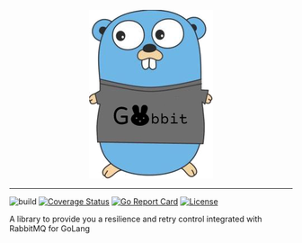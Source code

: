 <p align="center">
<img src="logo.png" alt="gourl" title="gourl" />
</p>

---

![build](https://github.com/odair-pedro/gobbit/workflows/build/badge.svg?branch=master)
[![Coverage Status](https://coveralls.io/repos/github/odair-pedro/gobbit/badge.svg?branch=master)](https://coveralls.io/github/odair-pedro/gobbit?branch=master)
[![Go Report Card](https://goreportcard.com/badge/github.com/odair-pedro/gobbit)](https://goreportcard.com/report/github.com/odair-pedro/gobbit)
[![License](https://img.shields.io/github/license/odair-pedro/gobbit?color=blue)](https://github.com/odair-pedro/gobbit/blob/master/LICENSE)

A library to provide you a resilience and retry control integrated with RabbitMQ for GoLang
